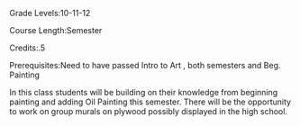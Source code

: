 Grade Levels:10-11-12

Course Length:Semester

Credits:.5

Prerequisites:Need to have passed Intro to Art , both semesters and Beg. Painting

In this class students will be building on their knowledge from beginning painting and adding Oil Painting this semester. There will be the opportunity to work on group murals on plywood possibly displayed in the high school.